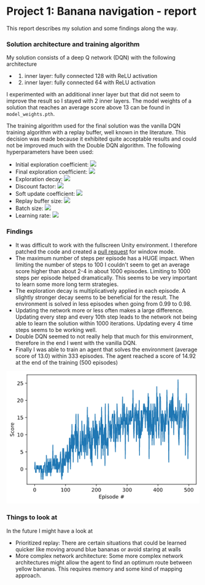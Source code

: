 [//]: # (Image References)

[average_score_over_episodes]: average_score_over_episodes.png "Training result"

# Project 1: Banana navigation - report

This report describes my solution and some findings along the way.

### Solution architecture and training algorithm

My solution consists of a deep Q network (DQN) with the following architecture

- 1. inner layer: fully connected 128 with ReLU activation
- 2. inner layer: fully connected 64 with ReLU activation

I experimented with an additional inner layer but that did not seem to improve
the result so I stayed with 2 inner layers. The model weights of a solution that
reaches an average score above 13 can be found in `model_weights.pth`.

The training algorithm used for the final solution was the vanilla DQN training
algorithm with a replay buffer, well known in the literature. This decision was
made because it exhibited quite acceptable results and could not be improved
much with the Double DQN algorithm. The following hyperparameters have been
used:

- Initial exploration coefficient: <img src="https://render.githubusercontent.com/render/math?math=\epsilon_\text{start}=1.0">
- Final exploration coefficient: <img src="https://render.githubusercontent.com/render/math?math=\epsilon_\text{end}=0.01">
- Exploration decay: <img src="https://render.githubusercontent.com/render/math?math=\epsilon_\text{decay}=0.98">
- Discount factor: <img src="https://render.githubusercontent.com/render/math?math=\gamma=0.99">
- Soft update coefficient: <img src="https://render.githubusercontent.com/render/math?math=\tau=1\times10^{-3}">
- Replay buffer size: <img src="https://render.githubusercontent.com/render/math?math=1\times10^{5}">
- Batch size: <img src="https://render.githubusercontent.com/render/math?math=64">
- Learning rate: <img src="https://render.githubusercontent.com/render/math?math=5\times10^{-4}">

### Findings
- It was difficult to work with the fullscreen Unity environment. I therefore
  patched the code and created a [pull request](https://github.com/udacity/deep-reinforcement-learning/pull/52) for window mode.
- The maximum number of steps per episode has a HUGE impact. When limiting the
  number of steps to 100 I couldn't seem to get an average score higher than
  about 2-4 in about 1000 episodes. Limiting to 1000 steps per episode helped
  dramatically. This seems to be very important to learn some more long term
  strategies.
- The exploration decay is multiplicatively applied in each episode. A slightly
  stronger decay seems to be beneficial for the result. The environment is
  solved in less episodes when going from 0.99 to 0.98.
- Updating the network more or less often makes a large difference. Updating
  every step and every 10th step leads to the network not being able to learn
  the solution within 1000 iterations. Updating every 4 time steps seems to be
  working well.
- Double DQN seemed to not really help that much for this environment, therefore
  in the end I went with the vanilla DQN.
- Finally I was able to train an agent that solves the environment (average
  score of 13.0) within 333 episodes. The agent reached a score of 14.92 at the
  end of the training (500 episodes)

![Traning result][average_score_over_episodes]

### Things to look at

In the future I might have a look at

- Prioritized replay: There are certain situations that could be learned quicker
  like moving around blue bananas or avoid staring at walls
- More complex network architecture: Some more complex network architectures
  might allow the agent to find an optimum route between yellow bananas. This
  requires memory and some kind of mapping approach.

